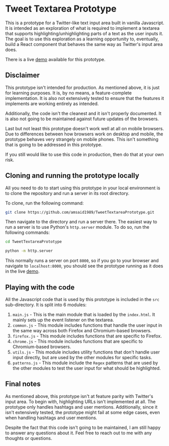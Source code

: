 # Tweet Textarea Prototype

This is a prototype for a Twitter-like text input area built in vanilla Javascript. It is intended as an exploration of what is required to implement a textarea that supports highlighting/unhighlighting parts of a text as the user inputs it. The goal is to use this exploration as a learning opportunity to, eventually, build a React component that behaves the same way as Twitter's input area does.

There is a live [demo](https://amsaid1989.github.io/TweetTextareaPrototype) available for this prototype.

## Disclaimer

This prototype isn't intended for production. As mentioned above, it is just for learning purposes. It is, by no means, a feature-complete implementation. It is also not extensively tested to ensure that the features it implements are working entirely as intended.

Additionally, the code isn't the cleanest and it isn't properly documented. It is also not going to be maintained against future updates of the browsers.

Last but not least this prototype doesn't work well at all on mobile browsers. Due to differences between how browsers work on desktop and mobile, the prototype behaves very strangely on mobile phones. This isn't something that is going to be addressed in this prototype.

If you still would like to use this code in production, then do that at your own risk.

## Cloning and running the prototype locally

All you need to do to start using this prototype in your local environment is to clone the repository and run a server in its root directory.

To clone, run the following command:

```bash
git clone https://github.com/amsaid1989/TweetTextareaPrototype.git
```

Then navigate to the directory and run a server there. The easiest way to run a server is to use Python's `http.server` module. To do so, run the following commands:

```bash
cd TweetTextareaPrototype

python -m http.server
```

This normally runs a server on port `8000`, so if you go to your browser and navigate to `localhost:8000`, you should see the prototype running as it does in the live [demo](https://amsaid1989.github.io/TweetTextareaPrototype).

## Playing with the code

All the Javascript code that is used by this prototype is included in the `src` sub-directory. It is split into 6 modules:

1) `main.js` - This is the main module that is loaded by the `index.html`. It mainly sets up the event listener on the textarea.
2) `common.js` - This module includes functions that handle the user input in the same way across both Firefox and Chromium-based browsers.
3) `firefox.js` - This module includes functions that are specific to Firefox.
4) `chrome.js` - This module includes functions that are specific to Chromium-based browsers.
5) `utils.js` - This module includes utility functions that don't handle user input directly, but are used by the other modules for specific tasks.
6) `patterns.js` - This module include the `Regex` patterns that are used by the other modules to test the user input for what should be highlighted.

## Final notes

As mentioned above, this prototype isn't at feature parity with Twitter's input area. To begin with, highlighting URLs isn't implemented at all. The prototype only handles hashtags and user mentions. Additionally, since it isn't extensively tested, the prototype might fail at some edge cases, even when handling hashtags and user mentions.

Despite the fact that this code isn't going to be maintained, I am still happy to answer any questions about it. Feel free to reach out to me with any thoughts or questions.